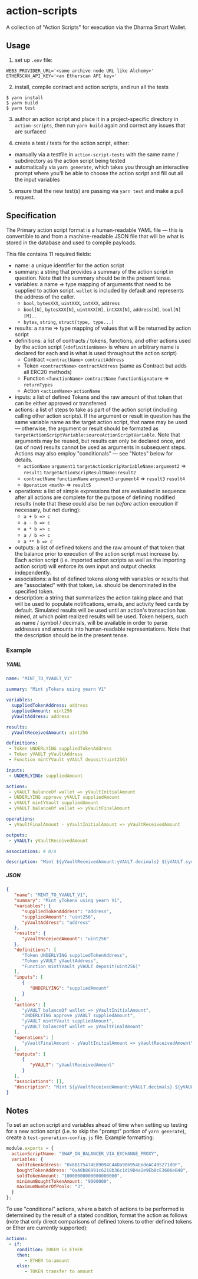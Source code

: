 # action-scripts
A collection of "Action Scripts" for execution via the Dharma Smart Wallet.

## Usage
1. set up `.env` file:
```
WEB3_PROVIDER_URL='<some archive node URL like Alchemy>'
ETHERSCAN_API_KEY='<an Etherscan API key>'
```

2. install, compile contract and action scripts, and run all the tests
```
$ yarn install
$ yarn build
$ yarn test
```
3. author an action script and place it in a project-specific directory in `action-scripts`, then run `yarn build` again and correct any issues that are surfaced

4. create a test / tests for the action script, either:
- manually via a testfile in `action-script-tests` with the same name / subdirectory as the action script being tested
- automatically via `yarn generate`, which takes you through an interactive prompt where you'll be able to choose the action script and fill out all the input variables

5. ensure that the new test(s) are passing via `yarn test` and make a pull request.

## Specification
The Primary action script format is a human-readable YAML file — this is convertible to and from a machine-readable JSON file that will be what is stored in the database and used to compile payloads.

This file contains 11 required fields:

- name: a unique identifier for the action script
- summary: a string that provides a summary of the action script in question. Note that the summary should be in the present tense.
- variables: a name ⇒ type mapping of arguments that need to be supplied to action script. `wallet` is included by default and represents the address of the caller.
    - `bool`, `bytesXXX`, `uintXXX`, `intXXX`, `address`
    - `bool[N]`, `bytesXXX[N]`, `uintXXX[N]`, `intXXX[N]`, `address[N]`, `bool[N][M]`...
    - `bytes`, `string`, `struct(type, type...)`
- results: a name ⇒ type mapping of values that will be returned by action script
- definitions: a list of contracts / tokens, functions, and other actions used by the action script (`<definitionName>` is where an arbitrary name is declared for each and is what is used throughout the action script)
    - Contract `<contractName>` `contractAddress`
    - Token `<contractName>` `contractAddress` (same as Contract but adds all ERC20 methods)
    - Function `<functionName>` `contractName` `functionSignature` ⇒ `returnTypes`
    - Action `<actionName>` `actionName`
- inputs: a list of defined Tokens and the raw amount of that token that can be either approved or transferred
- actions: a list of steps to take as part of the action script (including calling other action scripts). If the argument or result in question has the same variable name as the target action script, that name may be used — otherwise, the argument or result should be formated as `targetActionScriptVariable:sourceActionScriptVariable`. Note that arguments may be reused, but results can only be declared once, and (as of now) results cannot be used as arguments in subsequent steps. Actions may also employ "conditionals" — see "Notes" below for details.
    - `actionName` `argument1` `targetActionScripVariableName:argument2` ⇒ `result1` `targetActionScripResultName:result2`
    - `contractName` `functionName` `argument3` `argument4` ⇒ `result3` `result4`
    - `Operation` `<math>` ⇒ `result5`
- operations: a list of simple expressions that are evaluated in sequence after all actions are complete for the purpose of defining modified results (note that these could also be run *before* action execution if necessary, but not during):
    - `a + b => c`
    - `a - b => c`
    - `a * b => c`
    - `a / b => c`
    - `a ** b => c`
- outputs: a list of defined tokens and the raw amount of that token that the balance prior to execution of the action script must increase by. Each action script (i.e. imported action scripts as well as the importing action script) will enforce its own input and output checks independently.
- associations: a list of defined tokens along with variables or results that are "associated" with that token, i.e. should be denominated in the specified token.
- description: a string that summarizes the action taking place and that will be used to populate notifications, emails, and activity feed cards by default. Simulated results will be used until an action's transaction has mined, at which point realized results will be used. Token helpers, such as name / symbol / decimals, will be available in order to parse addresses and amounts into human-readable representations. Note that the description should be in the present tense.

### Example
##### YAML
```yaml
name: "MINT_TO_YVAULT_V1"

summary: "Mint yTokens using yearn V1"

variables:
  suppliedTokenAddress: address
  suppliedAmount: uint256
  yVaultAddress: address

results:
  yVaultReceivedAmount: uint256

definitions:
 - Token UNDERLYING suppliedTokenAddress
 - Token yVAULT yVaultAddress
 - Function mintYVault yVAULT deposit(uint256)

inputs:
 - UNDERLYING: suppliedAmount

actions:
 - yVAULT balanceOf wallet => yVaultInitialAmount
 - UNDERLYING approve yVAULT suppliedAmount
 - yVAULT mintYVault suppliedAmount
 - yVAULT balanceOf wallet => yVaultFinalAmount

operations:
 - yVaultFinalAmount - yVaultInitialAmount => yVaultReceivedAmount

outputs:
 - yVAULT: yVaultReceivedAmount

associations: # N/A

description: "Mint ${yVaultReceivedAmount:yVAULT.decimals} ${yVAULT.symbol} using ${suppliedAmount:UNDERLYING.decimals} ${UNDERLYING.symbol}"
```
##### JSON
```json
{
   "name": "MINT_TO_YVAULT_V1",
   "summary": "Mint yTokens using yearn V1",
   "variables": {
      "suppliedTokenAddress": "address",
      "suppliedAmount": "uint256",
      "yVaultAddress": "address"
   },
   "results": {
      "yVaultReceivedAmount": "uint256"
   },
   "definitions": [
      "Token UNDERLYING suppliedTokenAddress",
      "Token yVAULT yVaultAddress",
      "Function mintYVault yVAULT deposit(uint256)"
   ],
   "inputs": [
      {
         "UNDERLYING": "suppliedAmount"
      }
   ],
   "actions": [
      "yVAULT balanceOf wallet => yVaultInitialAmount",
      "UNDERLYING approve yVAULT suppliedAmount",
      "yVAULT mintYVault suppliedAmount",
      "yVAULT balanceOf wallet => yVaultFinalAmount"
   ],
   "operations": [
      "yVaultFinalAmount - yVaultInitialAmount => yVaultReceivedAmount"
   ],
   "outputs": [
      {
         "yVAULT": "yVaultReceivedAmount"
      }
   ],
   "associations": [],
   "description": "Mint ${yVaultReceivedAmount:yVAULT.decimals} ${yVAULT.symbol} using ${suppliedAmount:UNDERLYING.decimals} ${UNDERLYING.symbol}"
}
```


## Notes

To set an action script and variables ahead of time when setting up testing for a new action script (i.e. to skip the "prompt" portion of `yarn generate`), create a `test-generation-config.js` file. Example formatting:

```js
module.exports = {
  actionScriptName: "SWAP_ON_BALANCER_VIA_EXCHANGE_PROXY",
  variables: {
    soldTokenAddress: "0x6B175474E89094C44Da98b954EedeAC495271d0F",
    boughtTokenAddress: "0xA0b86991c6218b36c1d19D4a2e9Eb0cE3606eB48",
    soldTokenAmount: "10000000000000000000",
    minimumBoughtTokenAmount: "9000000",
    maximumNumberOfPools: "3",
  }
};
```

To use "conditional" actions, where a batch of actions to be performed is determined by the result of a stated condition, format the action as follows (note that only direct comparisons of defined tokens to other defined tokens or Ether are currently supported):
```yaml
actions:
 - if:
    condition: TOKEN is ETHER
    then:
       - ETHER to:amount
    else:
       - TOKEN transfer to amount
```

